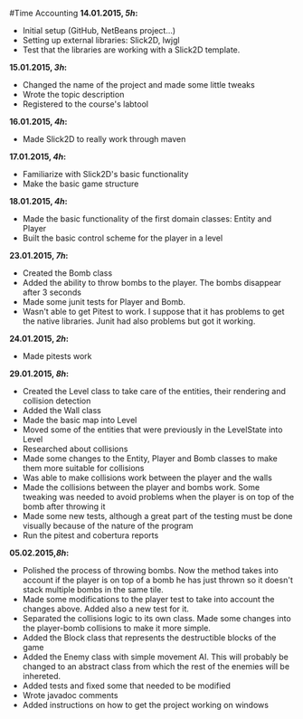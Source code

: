 #Time Accounting
**14.01.2015, *5h*:**
* Initial setup (GitHub, NetBeans project...)
* Setting up external libraries: Slick2D, lwjgl
* Test that the libraries are working with a Slick2D template.

**15.01.2015, *3h*:**
* Changed the name of the project and made some little tweaks
* Wrote the topic description
* Registered to the course's labtool

**16.01.2015, *4h*:**
* Made Slick2D to really work through maven

**17.01.2015, *4h*:**
* Familiarize with Slick2D's basic functionality
* Make the basic game structure

**18.01.2015, *4h*:**
* Made the basic functionality of the first domain classes: Entity and Player
* Built the basic control scheme for the player in a level

**23.01.2015, *7h*:**
* Created the Bomb class
* Added the ability to throw bombs to the player. The bombs disappear after 3 seconds
* Made some junit tests for Player and Bomb.
* Wasn't able to get Pitest to work. I suppose that it has problems to get the native libraries. Junit had also problems but got it working.

**24.01.2015, *2h*:**
* Made pitests work

**29.01.2015, *8h*:**
* Created the Level class to take care of the entities, their rendering and collision detection
* Added the Wall class
* Made the basic map into Level
* Moved some of the entities that were previously in the LevelState into Level
* Researched about collisions
* Made some changes to the Entity, Player and Bomb classes to make them more suitable for collisions
* Was able to make collisions work between the player and the walls
* Made the collisions between the player and bombs work. Some tweaking was needed to avoid problems when the player is on top of the bomb after throwing it
* Made some new tests, although a great part of the testing must be done visually because of the nature of the program
* Run the pitest and cobertura reports

**05.02.2015,*8h*:**
* Polished the process of throwing bombs. Now the method takes into account if the player is on top of a bomb he has just thrown so it doesn't stack multiple bombs in the same tile.
* Made some modifications to the player test to take into account the changes above. Added also a new test for it.
* Separated the collisions logic to its own class. Made some changes into the player-bomb collisions to make it more simple.
* Added the Block class that represents the destructible blocks of the game
* Added the Enemy class with simple movement AI. This will probably be changed to an abstract class from which the rest of the enemies will be inhereted.
* Added tests and fixed some that needed to be modified
* Wrote javadoc comments
* Added instructions on how to get the project working on windows